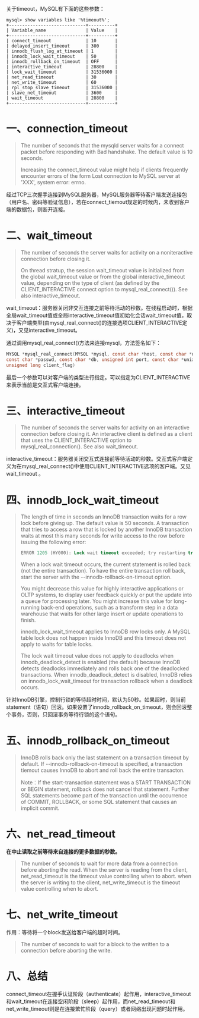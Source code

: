 关于timeout，MySQL有下面的这些参数：

~~~
mysql> show variables like '%timeout%';
+-----------------------------+----------+
| Variable_name               | Value    |
+-----------------------------+----------+
| connect_timeout             | 10       |
| delayed_insert_timeout      | 300      |
| innodb_flush_log_at_timeout | 1        |
| innodb_lock_wait_timeout    | 50       |
| innodb_rollback_on_timeout  | OFF      |
| interactive_timeout         | 28800    |
| lock_wait_timeout           | 31536000 |
| net_read_timeout            | 30       |
| net_write_timeout           | 60       |
| rpl_stop_slave_timeout      | 31536000 |
| slave_net_timeout           | 3600     |
| wait_timeout                | 28800    |
+-----------------------------+----------+
~~~

# 一、connection_timeout

> The number of seconds that the mysqld server waits for a connect packet before responding with Bad handshake. The default value is 10 seconds.
>
> Increasing the connect_timeout value might help if clients frequently encounter errors of the form Lost connection to MySQL server at 'XXX', system error: errno.

经过TCP三次握手连接到MySQL服务器，MySQL服务器等待客户端发送连接包（用户名、密码等验证信息），若在connect_tiemout规定的时候内，未收到客户端的数据包，则断开连接。

# 二、wait_timeout

> The number of seconds the server waits for activity on a noniteractive connection before closing it.
>
> On thread stratup, the session wait_timeout value is initialized from the global wait_timeout value or from the global interactive_timeout value, depending on the type of client (as defined by the CLIENT_INTERACTIVE connect option to mysql_real_connect()). See also interactive_timeout.

wait_timeout：服务器关闭非交互连接之前等待活动的秒数。在线程启动时，根据全局wait_timeout值或全局interactive_timeout值初始化会话wait_timeout值，取决于客户端类型(由mysql_real_connect()的连接选项CLIENT_INTERACTIVE定义)，又见interactive_timeout。

通过调用mysql_real_connect()方法来连接mysql，方法签名如下：

~~~c
MYSQL *mysql_real_connect(MYSQL *mysql, const char *host, const char *user,
const char *passwd, const char *db, unsigned int port, const char *unix_socket,
unsigned long client_flag)
~~~

最后一个参数可以对客户端的类型进行指定。可以指定为CLIENT_INTERACTIVE来表示当前是交互式客户端连接。

# 三、interactive_timeout

> The number of seconds the server waits for activity on an interactive connection before closing it. An interactive client is defined as a client that uses the CLIENT_INTERACTIVE option to mysql_real_connection(). See also wait_timeout.

interactive_timeout：服务器关闭交互式连接前等待活动的秒数。交互式客户端定义为在mysql_real_connect()中使用CLIENT_INTERACTIVE选项的客户端。又见wait_timeout 。

# 四、innodb_lock_wait_timeout

> The length of time in seconds an InnoDB transaction waits for a row lock before giving up. The default value is 50 seconds. A transaction that tries to access a row that is locked by another InnoDB transaction waits at most this many seconds for write access to the row before issuing the following error:
>
> ~~~sql
> ERROR 1205 (HY000): Lock wait timeout exceeded; try restarting transaction
> ~~~
>
> When a lock wait timeout occurs, the current statement is rolled back (not the entire transaction). To have the entire transaction roll back, start the server with the --innodb-rollback-on-timeout option.
>
> You might decrease this value for highly interactive applications or OLTP systems, to display user feedback quickly or put the update into a queue for processing later. You might increase this value for long-running back-end operations, such as a transform step in a data warehouse that waits for other large insert or update operations to finish.
>
> innodb_lock_wait_timeout applies to InnoDB row locks only. A MySQL table lock does not happen inside InnoDB and this timeout does not apply to waits for table locks.
>
> The lock wait timeout value does not apply to deadlocks when innodb_deadlock_detect is enabled (the default) because InnoDB detects deadlocks immediately and rolls back one of the deadlocked transactions. When innodb_deadlock_detect is disabled, InnoDB relies on innodb_lock_wait_timeout for transaction rollback when a deadlock occurs.

针对InnoDB引擎，控制行锁的等待超时时间，默认为50秒。如果超时，则当前statement（语句）回滚。如果设置了innodb_rollback_on_timeout，则会回滚整个事务，否则，只回滚事务等待行锁的这个语句。

# 五、innodb_rollback_on_timeout

> InnoDB rolls back only the last statement on a transaction timeout by default. If --innodb-rollback-on-timeout is specified, a transaction tiemout causes InnoDB to abort and roll back the entire transacton.
>
> Note：If the start-transaction statement was a START TRANSACTION or BEGIN statement, rollback does not cancel that statement. Further SQL statements become part of the transaction until the occurrence of COMMIT, ROLLBACK, or some SQL statement that causes an implicit commit.

#  六、net_read_timeout

**在中止读取之前等待来自连接的更多数据的秒数。**

> The number of seconds to wait for more data from a connection before aborting the read. When the server is reading from the client, net_read_timeout is the timeout value controlling when to abort. when the server is writing to the client, net_write_timeout is the timeout value controlling when to abort.

# 七、net_write_timeout

作用：等待将一个block发送给客户端的超时时间。

> The number of seconds to wait for a block to the written to a connection before aborting the write.

# 八、总结

connect_timeout在握手认证阶段（authenticate）起作用，interactive_timeout 和wait_timeout在连接空闲阶段（sleep）起作用，而net_read_timeout和net_write_timeout则是在连接繁忙阶段（query）或者网络出现问题时起作用。















































